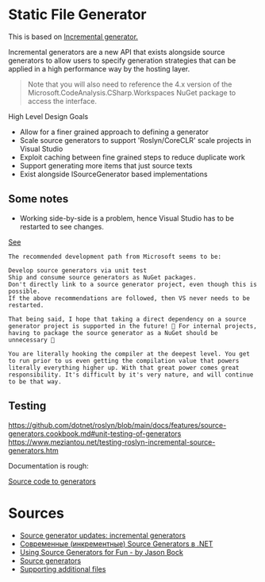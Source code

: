 ﻿# Static File Generator

This is based on [Incremental generator.](https://github.com/dotnet/roslyn/blob/main/docs/features/incremental-generators.md)

Incremental generators are a new API that exists alongside source generators to allow users to specify generation strategies that can be applied in a high performance way by the hosting layer.

> Note that you will also need to reference the 4.x version of the Microsoft.CodeAnalysis.CSharp.Workspaces NuGet package to access the interface.

High Level Design Goals
* Allow for a finer grained approach to defining a generator
* Scale source generators to support 'Roslyn/CoreCLR' scale projects in Visual Studio
* Exploit caching between fine grained steps to reduce duplicate work
* Support generating more items that just source texts
* Exist alongside ISourceGenerator based implementations

## Some notes

* Working side-by-side is a problem, hence Visual Studio has to be restarted to see changes.

[See ](https://github.com/dotnet/roslyn/issues/48083)

```
The recommended development path from Microsoft seems to be:

Develop source generators via unit test
Ship and consume source generators as NuGet packages.
Don't directly link to a source generator project, even though this is possible.
If the above recommendations are followed, then VS never needs to be restarted.

That being said, I hope that taking a direct dependency on a source generator project is supported in the future! 🙂 For internal projects, having to package the source generator as a NuGet should be unnecessary 🙂
```

```
You are literally hooking the compiler at the deepest level. You get to run prior to us even getting the compilation value that powers literally everything higher up. With that great power comes great responsibility. It's difficult by it's very nature, and will continue to be that way.
```

## Testing

https://github.com/dotnet/roslyn/blob/main/docs/features/source-generators.cookbook.md#unit-testing-of-generators
https://www.meziantou.net/testing-roslyn-incremental-source-generators.htm

Documentation is rough:

[Source code to generators](https://github.com/dotnet/roslyn-sdk/blob/d16bce93b36d078682776b93d5435287b038783f/tests/Microsoft.CodeAnalysis.Testing/Microsoft.CodeAnalysis.SourceGenerators.Testing.UnitTests/SourceGeneratorValidationTests.cs)

# Sources
* [Source generator updates: incremental generators](https://andrewlock.net/exploring-dotnet-6-part-9-source-generator-updates-incremental-generators/)
* [Современные (инкрементные) Source Generators в .NET](https://habr.com/ru/articles/721874/) 
* [Using Source Generators for Fun - by Jason Bock](https://www.youtube.com/watch?v=4DVV7FXukC8&list=PLdo4fOcmZ0oVFtp9MDEBNbA2sSqYvXSXO&index=78&t=71s)
* [Source generators](https://dominikjeske.github.io/source-generators/) 
* [Supporting additional files](https://devblogs.microsoft.com/dotnet/new-c-source-generator-samples/)